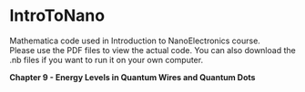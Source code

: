 # IntroToNano
Mathematica code used in Introduction to NanoElectronics course.     
Please use the PDF files to view the actual code. You can also download the .nb files if you want to run it on your own computer.    

**Chapter 9 - Energy Levels in Quantum Wires and Quantum Dots** 
